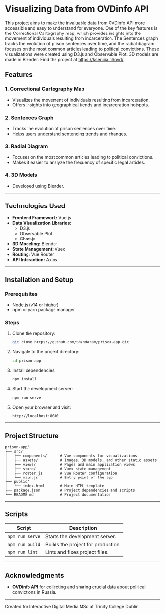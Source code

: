 # Visualizing Data from OVDinfo API
This project aims to make the invaluable data from OVDinfo API more accessible and easy to understand for everyone. One of the key features is the Correctional Cartography map, which provides insights into the movement of individuals resulting from incarceration. The Sentences graph tracks the evolution of prison sentences over time, and the radial diagram focuses on the most common articles leading to political convictions. These visualizations were created using D3.js and Observable Plot. 3D models are made in Blender.
Find the project at https://kseniiia.nl/ovd/ 

## Features

### 1. **Correctional Cartography Map**
   - Visualizes the movement of individuals resulting from incarceration.
   - Offers insights into geographical trends and incarceration hotspots.

### 2. **Sentences Graph**
   - Tracks the evolution of prison sentences over time.
   - Helps users understand sentencing trends and changes.

### 3. **Radial Diagram**
   - Focuses on the most common articles leading to political convictions.
   - Makes it easier to analyze the frequency of specific legal articles.

### 4. **3D Models**
   - Developed using Blender.

---

## Technologies Used

- **Frontend Framework:** Vue.js
- **Data Visualization Libraries:** 
  - D3.js
  - Observable Plot
  - Chart.js
- **3D Modeling:** Blender
- **State Management:** Vuex
- **Routing:** Vue Router
- **API Interaction:** Axios

---

## Installation and Setup

### Prerequisites
- Node.js (v14 or higher)
- npm or yarn package manager

### Steps
1. Clone the repository:
   ```bash
   git clone https://github.com/Shandaram/prison-app.git
   ```
2. Navigate to the project directory:
   ```bash
   cd prison-app
   ```
3. Install dependencies:
   ```bash
   npm install
   ```
4. Start the development server:
   ```bash
   npm run serve
   ```
5. Open your browser and visit:
   ```
   http://localhost:8080
   ```

---

## Project Structure

```
prison-app/
├── src/
│   ├── components/      # Vue components for visualizations
│   ├── assets/          # Images, 3D models, and other static assets
│   ├── views/           # Pages and main application views
│   ├── store/           # Vuex state management
│   ├── router.js        # Vue Router configuration
│   └── main.js          # Entry point of the app
├── public/
│   └── index.html       # Main HTML template
├── package.json         # Project dependencies and scripts
└── README.md            # Project documentation
```

---

## Scripts

| Script         | Description                              |
|----------------|------------------------------------------|
| `npm run serve` | Starts the development server.           |
| `npm run build` | Builds the project for production.       |
| `npm run lint`  | Lints and fixes project files.           |

---

## Acknowledgments

- **OVDinfo API** for collecting and sharing crucial data about political convictions in Russia.

---

Created for Interactive Digital Media MSc at Trinity College Dublin
